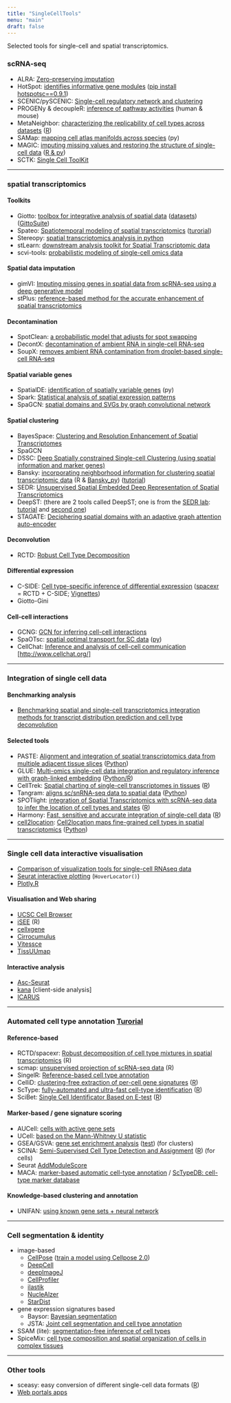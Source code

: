 ```yaml
---
title: "SingleCellTools"
menu: "main"
draft: false
---
```


Selected tools for single-cell and spatial transcriptomics.

### scRNA-seq
- ALRA: [Zero-preserving imputation](https://www.nature.com/articles/s41467-021-27729-z)
- HotSpot: [identifies informative gene modules](https://hotspot.readthedocs.io/en/latest/) ([pip install hotspotsc==0.9.1](https://yoseflab.github.io/Hotspot/))
- SCENIC/pySCENIC: [Single-cell regulatory network and clustering](https://scenic.aertslab.org/)
- PROGENy & decoupleR: [inference of pathway activities](https://saezlab.github.io/progeny/articles/progeny.html) (human & mouse)
- MetaNeighbor: [characterizing the replicability of cell types across datasets](https://www.nature.com/articles/s41596-021-00575-5) ([R](https://www.bioconductor.org/packages/release/bioc/html/MetaNeighbor.html))
- SAMap: [mapping cell atlas manifolds across species](https://github.com/atarashansky/SAMap) (py)
- MAGIC: [imputing missing values and restoring the structure of single-cell data](https://www.krishnaswamylab.org/projects/magic) ([R & py](https://github.com/KrishnaswamyLab/MAGIC))
- SCTK: [Single Cell ToolKit](https://www.camplab.net/sctk/)

***

### spatial transcriptomics
#### Toolkits
- Giotto: [toolbox for integrative analysis of spatial data](https://rubd.github.io/Giotto_site/) ([datasets](https://github.com/drieslab/spatial-datasets/tree/master/data)) ([GittoSuite](https://giottosuite.readthedocs.io/en/latest/#))
- Spateo: [Spatiotemporal modeling of spatial transcriptomics](https://github.com/aristoteleo/spateo-release) ([turorial](https://spateo-release.readthedocs.io/en/latest/tutorials/index.html))
- Stereopy: [spatial transcriptomics analysis in python](https://stereopy.readthedocs.io/en/latest/index.html)
- stLearn: [downstream analysis toolkit for Spatial Transcriptomic data](https://stlearn.readthedocs.io/en/latest/)
- scvi-tools: [probabilistic modeling of single-cell omics data](https://scvi-tools.org/)

#### Spatial data imputation
- gimVI: [Imputing missing genes in spatial data from scRNA-seq using a deep generative model](https://docs.scvi-tools.org/en/0.8.0/user_guide/notebooks/gimvi_tutorial.html)
- stPlus: [reference-based method for the accurate enhancement of spatial transcriptomics](http://health.tsinghua.edu.cn/software/stPlus/)

#### Decontamination
- SpotClean: [a probabilistic model that adjusts for spot swapping](https://github.com/zijianni/SpotClean)
- DecontX: [decontamination of ambient RNA in single-cell RNA-seq](https://github.com/campbio/celda)
- SoupX: [removes ambient RNA contamination from droplet-based single-cell RNA-seq](https://github.com/constantAmateur/SoupX)

#### Spatial variable genes
- SpatialDE: [identification of spatially variable genes](https://github.com/Teichlab/SpatialDE) (py)
- Spark: [Statistical analysis of spatial expression patterns](https://github.com/xzhoulab/SPARK)
- SpaGCN: [spatial domains and SVGs by graph convolutional network](https://github.com/jianhuupenn/SpaGCN)

#### Spatial clustering
- BayesSpace: [Clustering and Resolution Enhancement of Spatial Transcriptomes](http://www.bioconductor.org/packages/release/bioc/vignettes/BayesSpace/inst/doc/BayesSpace.html)
- SpaGCN
- DSSC: [Deep Spatially constrained Single-cell Clustering (using spatial information and marker genes)](https://github.com/xianglin226/DSSC)
- Bansky: [incorporating neighborhood information for clustering spatial transcriptomic data](https://github.com/prabhakarlab/Banksy) (R & [Bansky_py](https://github.com/prabhakarlab/Banksy_py)) ([tutorial](https://prabhakarlab.github.io/Banksy/index.html))
- SEDR: [Unsupervised Spatial Embedded Deep Representation of Spatial Transcriptomics](https://github.com/JinmiaoChenLab/SEDR)
- DeepST: (there are 2 tools called DeepST; one is from the [SEDR lab](https://github.com/JinmiaoChenLab/DeepST): [tutorial](https://deepst-tutorials.readthedocs.io/en/latest/) and [second one](https://github.com/JiangBioLab/DeepST))
- STAGATE: [Deciphering spatial domains with an adaptive graph attention auto-encoder](https://www.nature.com/articles/s41467-022-29439-6)

#### Deconvolution
- RCTD: [Robust Cell Type Decomposition](https://raw.githack.com/dmcable/spacexr/master/vignettes/spatial-transcriptomics.html)

#### Differential expression
- C-SIDE: [Cell type-specific inference of differential expression](https://raw.githack.com/dmcable/spacexr/master/vignettes/differential-expression.html) ([spacexr](https://github.com/dmcable/spacexr) = RCTD + C-SIDE; [Vignettes](https://github.com/dmcable/spacexr/tree/master/vignettes))
- Giotto-Gini

#### Cell-cell interactions
- GCNG: [GCN for inferring cell-cell interactions](https://github.com/xiaoyeye/GCNG)
- SpaOTsc: [spatial optimal transport for SC data](https://www.nature.com/articles/s41467-020-15968-5) ([py](https://github.com/zcang/SpaOTsc))
- CellChat: [Inference and analysis of cell-cell communication](https://github.com/sqjin/CellChat) [http://www.cellchat.org/]

***

### Integration of single cell data

#### Benchmarking analysis

- [Benchmarking spatial and single-cell transcriptomics integration methods for transcript distribution prediction and cell type deconvolution](https://www.nature.com/articles/s41592-022-01480-9)

#### Selected tools
- PASTE: [Alignment and integration of spatial transcriptomics data from multiple adjacent tissue slices](https://www.nature.com/articles/s41592-022-01459-6) ([Python](https://github.com/raphael-group/paste))
- GLUE: [Multi-omics single-cell data integration and regulatory inference with graph-linked embedding](https://www.nature.com/articles/s41587-022-01284-4) ([Python/R](https://github.com/gao-lab/GLUE))
- CellTrek: [Spatial charting of single-cell transcriptomes in tissues](https://www.nature.com/articles/s41587-022-01233-1) ([R](https://github.com/navinlabcode/CellTrek))
- Tangram: [aligns sc/snRNA-seq data to spatial data](https://www.nature.com/articles/s41592-021-01264-7) ([Python](https://github.com/broadinstitute/Tangram))
- SPOTlight: [integration of Spatial Transcriptomics with scRNA-seq data to infer the location of cell types and states](https://academic.oup.com/nar/article/49/9/e50/6129341) ([R](https://github.com/MarcElosua/SPOTlight))
- Harmony: [Fast, sensitive and accurate integration of single-cell data](https://www.nature.com/articles/s41592-019-0619-0) ([R](https://github.com/immunogenomics/harmony))
- [cell2location](https://cell2location.readthedocs.io/en/latest/): [Cell2location maps fine-grained cell types in spatial transcriptomics](https://www.nature.com/articles/s41587-021-01139-4) ([Python](https://github.com/BayraktarLab/cell2location/))

***

### Single cell data interactive visualisation

- [Comparison of visualization tools for single-cell RNAseq data](https://academic.oup.com/nargab/article/2/3/lqaa052/5877814)
- [Seurat interactive plotting](https://satijalab.org/seurat/articles/visualization_vignette.html#interactive-plotting-features-1) (`HoverLocator()`)
- [Plotly.R](https://plotly.com/r/)

#### Visualisation and Web sharing
- [UCSC Cell Browser](https://cellbrowser.readthedocs.io/en/master/index.html)
- [iSEE](https://github.com/iSEE/iSEE) (R)
- [cellxgene](https://github.com/chanzuckerberg/cellxgene)
- [Cirrocumulus](https://cirrocumulus.readthedocs.io/en/latest/)
- [Vitessce](http://vitessce.io/)
- [TissUUmap](https://tissuumaps.github.io/)

#### Interactive analysis
- [Asc-Seurat](https://github.com/KirstLab/asc_seurat)
- [kana](https://github.com/jkanche/kana) [client-side analysis]
- [ICARUS](https://academic.oup.com/nar/article/50/W1/W427/6583234)

***

### Automated cell type annotation [Turorial](https://www.nature.com/articles/s41596-021-00534-0)

#### Reference-based

- RCTD/spacexr: [Robust decomposition of cell type mixtures in spatial transcriptomics](https://github.com/dmcable/spacexr) (R)
- scmap: [unsupervised projection of scRNA-seq data](https://scmap.sanger.ac.uk/han2018/) (R)
- SingelR: [Reference-based cell type annotation](http://bioconductor.org/books/release/SingleRBook/introduction.html) 
- CelliD: [clustering-free extraction of per-cell gene signatures](https://www.nature.com/articles/s41587-021-00896-6) ([R](https://github.com/RausellLab/CelliD))
- ScType: [fully-automated and ultra-fast cell-type identification](https://www.nature.com/articles/s41467-022-28803-w) ([R](https://github.com/IanevskiAleksandr/sc-type))
- SciBet: [Single Cell Identificator Based on E-test](http://scibet.cancer-pku.cn/index.html) ([R](http://scibet.cancer-pku.cn/installation.html))

#### Marker-based / gene signature scoring

- AUCell: [cells with active gene sets](https://www.bioconductor.org/packages/devel/bioc/vignettes/AUCell/inst/doc/AUCell.html)
- UCell: [based on the Mann-Whitney U statistic](https://github.com/carmonalab/UCell)
- GSEA/GSVA: [gene set enrichment analysis](https://bmcbioinformatics.biomedcentral.com/articles/10.1186/1471-2105-14-7) ([test](https://github.com/jdime/scRNAseq_cell_cluster_labeling)) (for clusters)
- SCINA: [Semi-Supervised Cell Type Detection and Assignment](https://lce.biohpc.swmed.edu/scina/) ([R](https://github.com/jcao89757/SCINA)) (for cells)
- Seurat [AddModuleScore](https://satijalab.org/seurat/reference/addmodulescore)
- MACA: [marker-based automatic cell-type annotation](https://github.com/ImXman/MACA) / [ScTypeDB: cell-type marker database](https://www.nature.com/articles/s41467-022-28803-w#Abs1)

#### Knowledge-based clustering and annotation

- UNIFAN: [using known gene sets + neural network](https://genome.cshlp.org/content/early/2022/06/28/gr.276609.122.long)  
 

***
### Cell segmentation & identity
- image-based
  - [CellPose](https://www.cellpose.org/) ([train a model using Cellpose 2.0](https://www.nature.com/articles/s41592-022-01663-4))
  - [DeepCell](https://github.com/vanvalenlab/intro-to-deepcell)
  - [deepImageJ](https://deepimagej.github.io/deepimagej/)
  - [CellProfiler](https://cellprofiler.org/)
  - [ilastik](https://www.ilastik.org/)
  - [NucleAlzer](https://www.nucleaizer.org/)
  - [StarDist](https://github.com/stardist/stardist)
- gene expression signatures based 
  - Baysor: [Bayesian segmentation](https://www.biorxiv.org/content/10.1101/2020.10.05.326777v1.full.pdf)
  - JSTA: [Joint cell segmentation and cell type annotation](https://www.embopress.org/doi/full/10.15252/msb.202010108)
- SSAM (lite): [segmentation-free inference of cell types](https://www.nature.com/articles/s41467-021-23807-4)
- SpiceMix: [cell type composition and spatial organization of cells in complex tissues](https://github.com/ma-compbio/SpiceMix) 

***

### Other tools

- sceasy: easy conversion of different single-cell data formats ([R](https://github.com/cellgeni/sceasy))
- [Web portals apps](https://github.com/seandavi/awesome-single-cell#web-portals-apps-and-databases)
